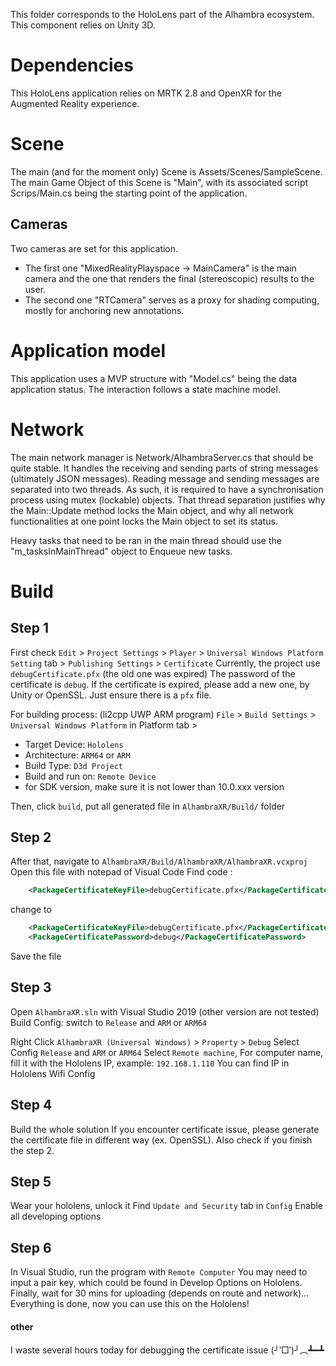 This folder corresponds to the HoloLens part of the Alhambra ecosystem. This component relies on Unity 3D.

# Dependencies
This HoloLens application relies on MRTK 2.8 and OpenXR for the Augmented Reality experience. 

# Scene
The main (and for the moment only) Scene is Assets/Scenes/SampleScene. The main Game Object of this Scene is "Main", with its associated script Scrips/Main.cs being the starting point of the application.

## Cameras
Two cameras are set for this application.

- The first one "MixedRealityPlayspace -> MainCamera" is the main camera and the one that renders the final (stereoscopic) results to the user.
- The second one "RTCamera" serves as a proxy for shading computing, mostly for anchoring new annotations.

# Application model
This application uses a MVP structure with "Model.cs" being the data application status. The interaction follows a state machine model.

# Network
The main network manager is Network/AlhambraServer.cs that should be quite stable. It handles the receiving and sending parts of string messages (ultimately JSON messages). Reading message and sending messages are separated into two threads. As such, it is required to have a synchronisation process using mutex (lockable) objects.
That thread separation justifies why the Main::Update method locks the Main object, and why all network functionalities at one point locks the Main object to set its status.

Heavy tasks that need to be ran in the main thread should use the "m_tasksInMainThread" object to Enqueue new tasks.

# Build

## Step 1
First check `Edit` > `Project Settings` > `Player` > `Universal Windows Platform Setting` tab > `Publishing Settings` > `Certificate`
Currently, the project use `debugCertificate.pfx` (the old one was expired)
The password of the certificate is `debug`.
If the certificate is expired, please add a new one, by Unity or OpenSSL.
Just ensure there is a `pfx` file. 

For building process: (li2cpp UWP ARM program)
`File` > `Build Settings` > `Universal Windows Platform` in Platform tab > 
- Target Device: `Hololens`
- Architecture: `ARM64` or `ARM`
- Build Type: `D3d Project`
- Build and run on: `Remote Device`
- for SDK version, make sure it is not lower than 10.0.xxx version

Then, click `build`, put all generated file in `AlhambraXR/Build/` folder

## Step 2
After that, navigate to `AlhambraXR/Build/AlhambraXR/AlhambraXR.vcxproj`
Open this file with notepad of Visual Code
Find code :
```xml
    <PackageCertificateKeyFile>debugCertificate.pfx</PackageCertificateKeyFile>
```
change to
```xml
    <PackageCertificateKeyFile>debugCertificate.pfx</PackageCertificateKeyFile>
    <PackageCertificatePassword>debug</PackageCertificatePassword>
```
Save the file

## Step 3
Open `AlhambraXR.sln` with Visual Studio 2019 (other version are not tested)
Build Config: switch to `Release` and `ARM` or `ARM64`

Right Click `AlhambraXR (Universal Windows)` > `Property` > `Debug` 
Select Config `Release` and `ARM` or `ARM64`
Select `Remote machine`,
For computer name, fill it with the Hololens IP, example: `192.168.1.110`
You can find IP in Hololens Wifi Config

## Step 4

Build the whole solution
If you encounter certificate issue, please generate the certificate file in different way (ex. OpenSSL). Also check if you finish the step 2.

## Step 5

Wear your hololens, unlock it
Find `Update and Security` tab in `Config`
Enable all developing options

## Step 6

In Visual Studio, run the program with `Remote Computer`
You may need to input a pair key, which could be found in Develop Options on Hololens.
Finally, wait for 30 mins for uploading (depends on route and network)...
Everything is done, now you can use this on the Hololens!

#### other

I waste several hours today for debugging the certificate issue (╯‵□′)╯︵┻━┻





